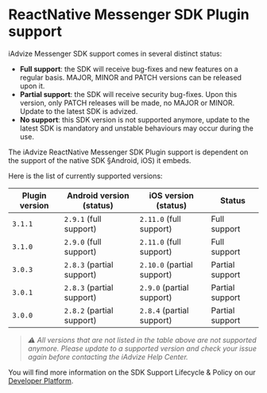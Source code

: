 # ReactNative Messenger SDK Plugin support

iAdvize Messenger SDK support comes in several distinct status:

- **Full support**: the SDK will receive bug-fixes and new features on a regular basis. MAJOR, MINOR and PATCH versions can be released upon it.
- **Partial support**: the SDK will receive security bug-fixes. Upon this version, only PATCH releases will be made, no MAJOR or MINOR. Update to the latest SDK is advized.
- **No support**: this SDK version is not supported anymore, update to the latest SDK is mandatory and unstable behaviours may occur during the use.

The iAdvize ReactNative Messenger SDK Plugin support is dependent on the support of the native SDK §Android, iOS) it embeds.

Here is the list of currently supported versions:

| Plugin version | Android version (status)  | iOS version (status)       | Status          |
| -------------- | ------------------------- | -------------------------- | --------------- |
| `3.1.1`        | `2.9.1` (full support)    | `2.11.0` (full support)    | Full support    |
| `3.1.0`        | `2.9.0` (full support)    | `2.11.0` (full support)    | Full support    |
| `3.0.3`        | `2.8.3` (partial support) | `2.10.0` (partial support) | Partial support |
| `3.0.1`        | `2.8.3` (partial support) | `2.9.0` (partial support)  | Partial support |
| `3.0.0`        | `2.8.2` (partial support) | `2.8.4` (partial support)  | Partial support |

> *⚠️ All versions that are not listed in the table above are not supported anymore. Please update to a supported version and check your issue again before contacting the iAdvize Help Center.*

You will find more information on the SDK Support Lifecycle & Policy on our [Developer Platform](https://developers.iadvize.com/documentation/mobile-sdk#%F0%9F%A4%9D-support-policy).
